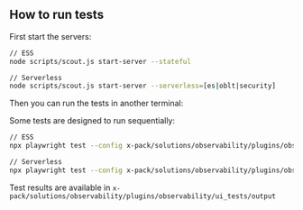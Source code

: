 ## How to run tests

First start the servers:

```bash
// ESS
node scripts/scout.js start-server --stateful

// Serverless
node scripts/scout.js start-server --serverless=[es|oblt|security]
```

Then you can run the tests in another terminal:

Some tests are designed to run sequentially:

```bash
// ESS
npx playwright test --config x-pack/solutions/observability/plugins/observability/ui_tests/playwright.config.ts --project=local --grep @ess

// Serverless
npx playwright test --config x-pack/solutions/observability/plugins/observability/ui_tests/playwright.config.ts --project=local --grep @svlOblt
```

Test results are available in `x-pack/solutions/observability/plugins/observability/ui_tests/output`

